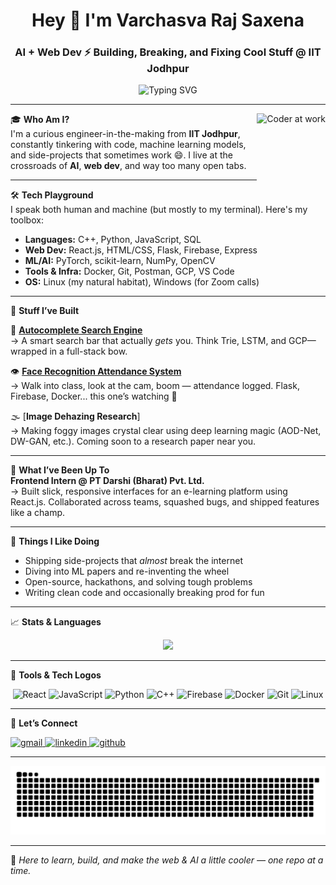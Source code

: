 <h1 align="center">Hey 👋 I'm Varchasva Raj Saxena</h1>
<h3 align="center">AI + Web Dev ⚡ Building, Breaking, and Fixing Cool Stuff @ IIT Jodhpur</h3>

<p align="center">
  <img src="https://readme-typing-svg.demolab.com?font=Fira+Code&weight=500&size=22&pause=1000&center=true&vCenter=true&width=500&lines=Full-Stack+Developer;AI/ML+Explorer;Code%2C+Create%2C+Repeat;Always+shipping+side-projects!" alt="Typing SVG" />
</p>

---
<img align="right" height="130" src="https://media.giphy.com/media/qgQUggAC3Pfv687qPC/giphy.gif" alt="Coder at work" />




🎓 **Who Am I?**  
I'm a curious engineer-in-the-making from **IIT Jodhpur**, constantly tinkering with code, machine learning models, and side-projects that sometimes work 😄. I live at the crossroads of **AI**, **web dev**, and way too many open tabs.

---

🛠️ **Tech Playground**  
I speak both human and machine (but mostly to my terminal). Here's my toolbox:

- **Languages:** C++, Python, JavaScript, SQL  
- **Web Dev:** React.js, HTML/CSS, Flask, Firebase, Express  
- **ML/AI:** PyTorch, scikit-learn, NumPy, OpenCV  
- **Tools & Infra:** Docker, Git, Postman, GCP, VS Code  
- **OS:** Linux (my natural habitat), Windows (for Zoom calls)

---

🚀 **Stuff I’ve Built**

🧠 [**Autocomplete Search Engine**](https://github.com/Varchasva-Raj-Saxena/AutoCompleteSearchBar)  
→ A smart search bar that actually *gets* you. Think Trie, LSTM, and GCP—wrapped in a full-stack bow.

👁️ [**Face Recognition Attendance System**](https://github.com/Varchasva-Raj-Saxena/Face-Identification)  
→ Walk into class, look at the cam, boom — attendance logged. Flask, Firebase, Docker... this one’s watching 👀

🌫️ [**Image Dehazing Research**]  
→ Making foggy images crystal clear using deep learning magic (AOD-Net, DW-GAN, etc.). Coming soon to a research paper near you.

---

💼 **What I’ve Been Up To**  
**Frontend Intern @ PT Darshi (Bharat) Pvt. Ltd.**  
→ Built slick, responsive interfaces for an e-learning platform using React.js. Collaborated across teams, squashed bugs, and shipped features like a champ.

---

🎯 **Things I Like Doing**  
- Shipping side-projects that *almost* break the internet  
- Diving into ML papers and re-inventing the wheel  
- Open-source, hackathons, and solving tough problems  
- Writing clean code and occasionally breaking prod for fun

---

📈 **Stats & Languages**

<div align="center">
  <img src="https://github-readme-stats.vercel.app/api?username=Varchasva-Raj-Saxena&show_icons=true&include_all_commits=true&count_private=true&theme=dracula&hide_border=false" height="150" />
 
</div>


---

🔧 **Tools & Tech Logos**

<div align="center">
  <img src="https://cdn.jsdelivr.net/gh/devicons/devicon/icons/react/react-original.svg" height="30" alt="React" />
  <img src="https://cdn.jsdelivr.net/gh/devicons/devicon/icons/javascript/javascript-original.svg" height="30" alt="JavaScript" />
  <img src="https://cdn.jsdelivr.net/gh/devicons/devicon/icons/python/python-original.svg" height="30" alt="Python" />
  <img src="https://cdn.jsdelivr.net/gh/devicons/devicon/icons/cplusplus/cplusplus-original.svg" height="30" alt="C++" />
  <img src="https://cdn.jsdelivr.net/gh/devicons/devicon/icons/firebase/firebase-plain.svg" height="30" alt="Firebase" />
  <img src="https://cdn.jsdelivr.net/gh/devicons/devicon/icons/docker/docker-original.svg" height="30" alt="Docker" />
  <img src="https://cdn.jsdelivr.net/gh/devicons/devicon/icons/git/git-original.svg" height="30" alt="Git" />
  <img src="https://cdn.jsdelivr.net/gh/devicons/devicon/icons/linux/linux-original.svg" height="30" alt="Linux" />
</div>

---

📡 **Let’s Connect**

<div align="left">
  <a href="mailto:sportyvarchasva@gmail.com">
    <img src="https://img.shields.io/static/v1?message=Gmail&logo=gmail&label=&color=D14836&logoColor=white&style=for-the-badge" height="35" alt="gmail" />
  </a>
  <a href="https://www.linkedin.com/in/varchasva-raj-saxena/" target="_blank">
    <img src="https://img.shields.io/static/v1?message=LinkedIn&logo=linkedin&label=&color=0077B5&logoColor=white&style=for-the-badge" height="35" alt="linkedin" />
  </a>
  <a href="https://github.com/Varchasva-Raj-Saxena" target="_blank">
    <img src="https://img.shields.io/static/v1?message=GitHub&logo=github&label=&color=181717&logoColor=white&style=for-the-badge" height="35" alt="github" />
  </a>
</div>

---

<img src="https://raw.githubusercontent.com/Varchasva-Raj-Saxena/Varchasva-Raj-Saxena/output/snake.svg" alt="Snake animation" />



---

🎉 *Here to learn, build, and make the web & AI a little cooler — one repo at a time.*
